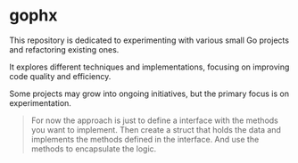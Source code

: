 # gophx

This repository is dedicated to experimenting with various small Go projects and refactoring existing ones.

It explores different techniques and implementations, focusing on improving code quality and efficiency.

Some projects may grow into ongoing initiatives, but the primary focus is on experimentation.

> For now the approach is just to define a interface with the methods you want to implement.
> Then create a struct that holds the data and implements the methods defined in the interface.
> And use the methods to encapsulate the logic.

